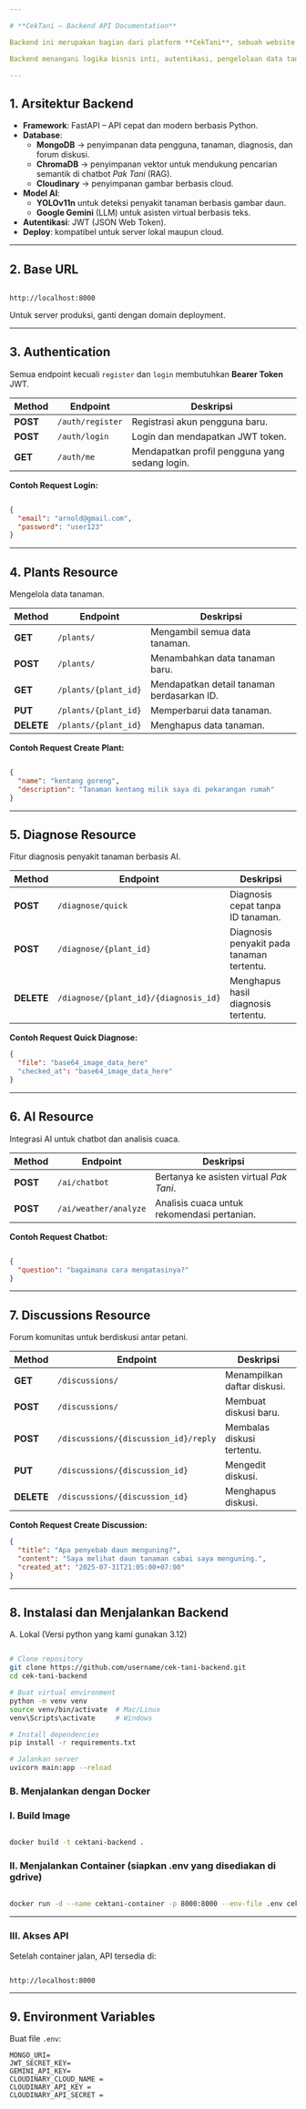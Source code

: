 ```yaml
---

# **CekTani – Backend API Documentation**

Backend ini merupakan bagian dari platform **CekTani**, sebuah website pertanian digital berbasis **FastAPI** yang membantu petani mendeteksi penyakit tanaman, menganalisis cuaca, berkonsultasi dengan asisten virtual, dan berdiskusi melalui forum komunitas.

Backend menangani logika bisnis inti, autentikasi, pengelolaan data tanaman, integrasi model AI, dan komunikasi dengan database.

---
```


## **1. Arsitektur Backend**

- **Framework**: FastAPI – API cepat dan modern berbasis Python.
- **Database**:
    - **MongoDB** → penyimpanan data pengguna, tanaman, diagnosis, dan forum diskusi.
    - **ChromaDB** → penyimpanan vektor untuk mendukung pencarian semantik di chatbot *Pak Tani* (RAG).
    - **Cloudinary** → penyimpanan gambar berbasis cloud.
- **Model AI**:
    - **YOLOv11n** untuk deteksi penyakit tanaman berbasis gambar daun.
    - **Google Gemini** (LLM) untuk asisten virtual berbasis teks.
- **Autentikasi**: JWT (JSON Web Token).
- **Deploy**: kompatibel untuk server lokal maupun cloud.

---

## **2. Base URL**

```

http://localhost:8000

```

Untuk server produksi, ganti dengan domain deployment.

---

## **3. Authentication**

Semua endpoint kecuali `register` dan `login` membutuhkan **Bearer Token** JWT.

| Method | Endpoint | Deskripsi |
| --- | --- | --- |
| **POST** | `/auth/register` | Registrasi akun pengguna baru. |
| **POST** | `/auth/login` | Login dan mendapatkan JWT token. |
| **GET** | `/auth/me` | Mendapatkan profil pengguna yang sedang login. |

**Contoh Request Login:**

```json

{
  "email": "arnold@gmail.com",
  "password": "user123"
}

```

---

## **4. Plants Resource**

Mengelola data tanaman.

| Method | Endpoint | Deskripsi |
| --- | --- | --- |
| **GET** | `/plants/` | Mengambil semua data tanaman. |
| **POST** | `/plants/` | Menambahkan data tanaman baru. |
| **GET** | `/plants/{plant_id}` | Mendapatkan detail tanaman berdasarkan ID. |
| **PUT** | `/plants/{plant_id}` | Memperbarui data tanaman. |
| **DELETE** | `/plants/{plant_id}` | Menghapus data tanaman. |

**Contoh Request Create Plant:**

```json

{
  "name": "kentang goreng",
  "description": "Tanaman kentang milik saya di pekarangan rumah"
}

```

---

## **5. Diagnose Resource**

Fitur diagnosis penyakit tanaman berbasis AI.

| Method | Endpoint | Deskripsi |
| --- | --- | --- |
| **POST** | `/diagnose/quick` | Diagnosis cepat tanpa ID tanaman. |
| **POST** | `/diagnose/{plant_id}` | Diagnosis penyakit pada tanaman tertentu. |
| **DELETE** | `/diagnose/{plant_id}/{diagnosis_id}` | Menghapus hasil diagnosis tertentu. |

**Contoh Request Quick Diagnose:**

```json
{
  "file": "base64_image_data_here"
  "checked_at": "base64_image_data_here"
}

```

---

## **6. AI Resource**

Integrasi AI untuk chatbot dan analisis cuaca.

| Method | Endpoint | Deskripsi |
| --- | --- | --- |
| **POST** | `/ai/chatbot` | Bertanya ke asisten virtual *Pak Tani*. |
| **POST** | `/ai/weather/analyze` | Analisis cuaca untuk rekomendasi pertanian. |

**Contoh Request Chatbot:**

```json

{
  "question": "bagaimana cara mengatasinya?"
}

```

---

## **7. Discussions Resource**

Forum komunitas untuk berdiskusi antar petani.

| Method | Endpoint | Deskripsi |
| --- | --- | --- |
| **GET** | `/discussions/` | Menampilkan daftar diskusi. |
| **POST** | `/discussions/` | Membuat diskusi baru. |
| **POST** | `/discussions/{discussion_id}/reply` | Membalas diskusi tertentu. |
| **PUT** | `/discussions/{discussion_id}` | Mengedit diskusi. |
| **DELETE** | `/discussions/{discussion_id}` | Menghapus diskusi. |

**Contoh Request Create Discussion:**

```json
{
  "title": "Apa penyebab daun menguning?",
  "content": "Saya melihat daun tanaman cabai saya menguning.",
  "created_at": "2025-07-31T21:05:00+07:00"
}

```

---

## **8. Instalasi dan Menjalankan Backend**
A. Lokal (Versi python yang kami gunakan 3.12)

```bash

# Clone repository
git clone https://github.com/username/cek-tani-backend.git
cd cek-tani-backend

# Buat virtual environment
python -m venv venv
source venv/bin/activate  # Mac/Linux
venv\Scripts\activate     # Windows

# Install dependencies
pip install -r requirements.txt

# Jalankan server
uvicorn main:app --reload

```
### **B. Menjalankan dengan Docker**

### **I. Build Image**

```bash

docker build -t cektani-backend .

```

### **II. Menjalankan Container (siapkan .env yang disediakan di gdrive)**

```bash

docker run -d --name cektani-container -p 8000:8000 --env-file .env cektani-backend

```

---

### **III. Akses API**

Setelah container jalan, API tersedia di:

```

http://localhost:8000

```

---


## **9. Environment Variables**

Buat file `.env`:

```
MONGO_URI=
JWT_SECRET_KEY=
GEMINI_API_KEY=
CLOUDINARY_CLOUD_NAME = 
CLOUDINARY_API_KEY = 
CLOUDINARY_API_SECRET = 

```
